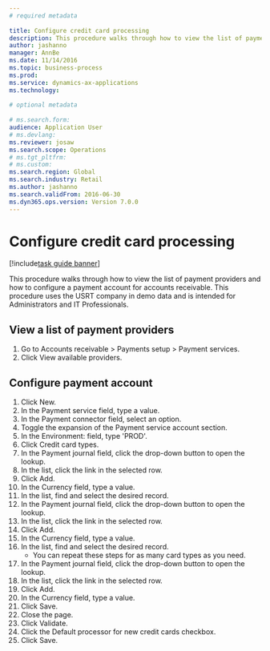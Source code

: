 ```yaml
--- 
# required metadata 
 
title: Configure credit card processing
description: This procedure walks through how to view the list of payment providers and how to configure a payment account for accounts receivable. 
author: jashanno
manager: AnnBe 
ms.date: 11/14/2016
ms.topic: business-process 
ms.prod:  
ms.service: dynamics-ax-applications 
ms.technology:  
 
# optional metadata 
 
# ms.search.form:   
audience: Application User 
# ms.devlang:  
ms.reviewer: josaw
ms.search.scope: Operations 
# ms.tgt_pltfrm:  
# ms.custom:  
ms.search.region: Global
ms.search.industry: Retail
ms.author: jashanno
ms.search.validFrom: 2016-06-30 
ms.dyn365.ops.version: Version 7.0.0 
---
```

# Configure credit card processing

[!include[task guide banner](../includes/task-guide-banner.md)]

This procedure walks through how to view the list of payment providers and how to configure a payment account for accounts receivable. This procedure uses the USRT company in demo data and is intended for Administrators and IT Professionals.


## View a list of payment providers
1. Go to Accounts receivable > Payments setup > Payment services.
2. Click View available providers.

## Configure payment account
1. Click New.
2. In the Payment service field, type a value.
3. In the Payment connector field, select an option.
4. Toggle the expansion of the Payment service account section.
5. In the Environment: field, type 'PROD'.
6. Click Credit card types.
7. In the Payment journal field, click the drop-down button to open the lookup.
8. In the list, click the link in the selected row.
9. Click Add.
10. In the Currency field, type a value.
11. In the list, find and select the desired record.
12. In the Payment journal field, click the drop-down button to open the lookup.
13. In the list, click the link in the selected row.
14. Click Add.
15. In the Currency field, type a value.
16. In the list, find and select the desired record.
    * You can repeat these steps for as many card types as you need.  
17. In the Payment journal field, click the drop-down button to open the lookup.
18. In the list, click the link in the selected row.
19. Click Add.
20. In the Currency field, type a value.
21. Click Save.
22. Close the page.
23. Click Validate.
24. Click the Default processor for new credit cards checkbox.
25. Click Save.

